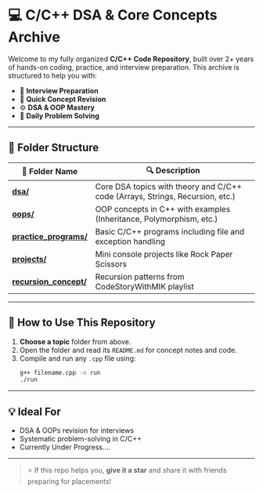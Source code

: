 # 💻 C/C++ DSA & Core Concepts Archive

Welcome to my fully organized **C/C++ Code Repository**, built over 2+ years of hands-on coding, practice, and interview preparation. This archive is structured to help you with:

- 📌 **Interview Preparation**
- 🧠 **Quick Concept Revision**
- ⚙️ **DSA & OOP Mastery**
- 🔁 **Daily Problem Solving**

---

## 📂 Folder Structure

| 📁 Folder Name | 🔍 Description |
|--------------------|----------------|
| [**dsa/**](https://github.com/divyanshdj/cpp-dsa-archive/tree/main/dsa#readme) | Core DSA topics with theory and C/C++ code (Arrays, Strings, Recursion, etc.) |
| [**oops/**](https://github.com/divyanshdj/cpp-dsa-archive/tree/main/oops#readme) | OOP concepts in C++ with examples (Inheritance, Polymorphism, etc.) |
| [**practice_programs/**](https://github.com/divyanshdj/cpp-dsa-archive/tree/main/practice_programs#readme) | Basic C/C++ programs including file and exception handling |
| [**projects/**](https://github.com/divyanshdj/cpp-dsa-archive/tree/main/projects#readme) | Mini console projects like Rock Paper Scissors |
| [**recursion_concept/**](https://github.com/divyanshdj/cpp-dsa-archive/tree/main/recursion_concept#readme) | Recursion patterns from CodeStoryWithMIK playlist |

---

## 🚀 How to Use This Repository

1. **Choose a topic** folder from above.
2. Open the folder and read its `README.md` for concept notes and code.
3. Compile and run any `.cpp` file using:
   ```bash
   g++ filename.cpp -o run
   ./run
---

## 💡 Ideal For

* DSA & OOPs revision for interviews
* Systematic problem-solving in C/C++
* Currently Under Progress....

---

> ⭐ If this repo helps you, **give it a star** and share it with friends preparing for placements!